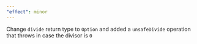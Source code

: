 ```yaml
---
"effect": minor
---
```


Change `divide` return type to `Option` and added a `unsafeDivide` operation that throws in case the divisor is `0`
